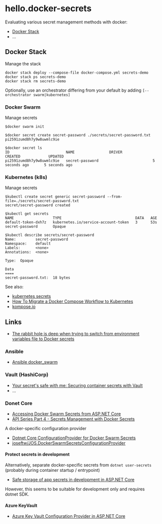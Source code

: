 # hello.docker-secrets

Evaluating various secret management methods with docker:

- [Docker Stack](#docker-stack)
- ...

## Docker Stack

Manage the stack

```console
docker stack deploy --compose-file docker-compose.yml secrets-demo
docker stack ps secrets-demo
docker stack rm secrets-demo
```

Optionally, use an orchestrator differing from your default by adding `[--orchestrator swarm|kubernetes]`

### Docker Swarm

Manage secrets

```console
$docker swarm init

$docker secret create secret-password ./secrets/secret-password.txt
pi2591zumd8h7y9w8uwmlc9ie

$docker secret ls
ID                          NAME                DRIVER              CREATED             UPDATED
pi2591zumd8h7y9w8uwmlc9ie   secret-password                         5 seconds ago       5 seconds ago
```

### Kubernetes (k8s)

Manage secrets

```console
$kubectl create secret generic secret-password --from-file=./secrets/secret-password.txt
secret/secret-password created

$kubectl get secrets
NAME                  TYPE                                  DATA   AGE
default-token-dxh7z   kubernetes.io/service-account-token   3      53s
secret-password       Opaque

$kubectl describe secrets/secret-password
Name:         secret-password
Namespace:    default
Labels:       <none>
Annotations:  <none>

Type:  Opaque

Data
====
secret-password.txt:  18 bytes
```

See also:

- [kubernetes secrets](https://kubernetes.io/docs/concepts/configuration/secret/)
- [How To Migrate a Docker Compose Workflow to Kubernetes](https://www.digitalocean.com/community/tutorials/how-to-migrate-a-docker-compose-workflow-to-kubernetes)
- [kompose.io](https://kompose.io/)

## Links

- [The rabbit hole is deep when trying to switch from environment variables file to Docker secrets](http://blog.code4hire.com/2018/06/the-rabbit-hole-is-deep-when-trying-to-switch-from-environment-variables-file-to-docker-secrets/)

### Ansible

- [Ansible docker_swarm](https://docs.ansible.com/ansible/latest/modules/docker_swarm_module.html)

### Vault (HashiCorp)

- [Your secret's safe with me: Securing container secrets with Vault](https://www.hashicorp.com/resources/securing-container-secrets-vault)
- ...

### Donet Core

- [Accessing Docker Swarm Secrets from ASP.NET Core](https://www.jamessturtevant.com/posts/Acessing-Docker-Swarm-Secrets-From-ASPNET-Core/)
- [API Series Part 4 - Secrets Management with Docker Secrets](https://jack-vanlightly.com/blog/2017/9/26/api-series-part-4-docker-secrets)

A docker-specific configuration provider

- [Dotnet Core ConfigurationProvider for Docker Swarm Secrets](https://josefottosson.se/dotnet-core-configurationprovider-for-docker-swarm-secrets/)
- [joseftw/JOS.DockerSwarmSecretsConfigurationProvider](https://github.com/joseftw/jos.dockerswarmsecretsconfigurationprovider)

#### Protect secrets in development

Alternatively, separate docker-specific secrets from `dotnet user-secrets` (probably during container startup / entrypoint)

- [Safe storage of app secrets in development in ASP.NET Core](https://docs.microsoft.com/en-us/aspnet/core/security/app-secrets?view=aspnetcore-3.1&tabs=windows)

However, this seems to be suitable for development only and requires dotnet SDK.

#### Azure KeyVault

- [Azure Key Vault Configuration Provider in ASP.NET Core](https://docs.microsoft.com/en-us/aspnet/core/security/key-vault-configuration?view=aspnetcore-3.1)
